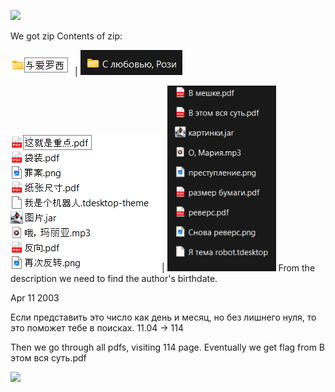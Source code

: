 ﻿![](/admctf21.09-22.09.2024/Подарок%20от%20товарища/img/2.jpeg)

We got zip Contents of zip:

![](/admctf21.09-22.09.2024/Подарок%20от%20товарища/img/2.png)| ![](/admctf21.09-22.09.2024/Подарок%20от%20товарища/img/3.png)

![](/admctf21.09-22.09.2024/Подарок%20от%20товарища/img/4.png)| ![](/admctf21.09-22.09.2024/Подарок%20от%20товарища/img/5.png) 
From the description we need to find the author's birthdate.

Apr 11 2003

Если представить это число как день и месяц, но без лишнего нуля, то это поможет тебе в поисках. 11.04 -> 114

Then we go through all pdfs, visiting 114 page. Eventually we get flag from В этом вся суть.pdf

![](/admctf21.09-22.09.2024/Подарок%20от%20товарища/img/6.png)
